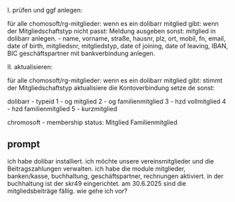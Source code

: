 
I. prüfen und ggf anlegen:

für alle chomosoft/rg-mitglieder:
  wenn es ein dolibarr mitglied gibt:
    wenn der Mitgliedschaftstyp nicht passt:
        Meldung ausgeben
  sonst:
    mitglied in dolibarr anlegen.
    - name, vorname, straße, hausnr, plz, ort, mobil, fn, email, date of birth,
      mitgliedsnr, mitgliedstyp, date of joining, date of leaving, IBAN, BIC
    geschäftspartner mit bankverbindung anlegen.

II. aktualisieren:

für alle chomosoft/rg-mitglieder:
  wenn es ein dolibarr mitglied gibt:
    stimmt der Mitgliedschaftstyp
    aktualisiere die Kontoverbindung
    setze de
  sonst:

dolibarr - typeid
1 - og mitglied
2 - og familienmitglied
3 - hzd vollmitglied
4 - hzd familienmitglied
5 - kurzmitglied

chromosoft - membership status:
Mitglied
Familienmitglied

## prompt

ich habe dolibar installiert. ich möchte unsere vereinsmitglieder und die Beitragszahlungen verwalten. ich habe die module mitglieder, banken/kasse, buchhaltung, geschäftspartner, rechnungen aktiviert. in der buchhaltung ist der skr49 eingerichtet. am 30.6.2025 sind die mitgliedsbeiträge fällig. wie gehe ich vor?